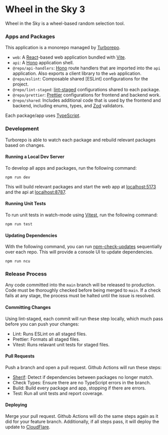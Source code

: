 # Wheel in the Sky 3

Wheel in the Sky is a wheel-based random selection tool.

### Apps and Packages

This application is a monorepo managed by [Turborepo](https://turbo.build/repo/docs).

- `web`: A [React](https://react.dev/)-based web application bundled with [Vite](https://vite.dev/).
- `api`: A [Hono](https://hono.dev/) application shell.
- `@repo/api-handlers`: [Hono](https://hono.dev/) route handlers that are imported into the `api` application. Also exports a client library to the `web` application.
- `@repo/eslint`: Composable shared [ESLint] configurations for the project.
- `@repo/lint-staged`: [lint-staged](https://github.com/lint-staged/lint-staged) configurations shared to each package.
- `@repo/prettier`: [Prettier](https://prettier.io/) configurations for frontend and backend work.
- `@repo/shared`: Includes additional code that is used by the frontend and backend, including enums, types, and [Zod](https://zod.dev/) validators.

Each package/app uses [TypeScript](https://www.typescriptlang.org/).

### Development

Turborepo is able to watch each package and rebuild relevant packages based on changes.

#### Running a Local Dev Server

To develop all apps and packages, run the following command:

```
npm run dev
```

This will build relevant packages and start the web app at [localhost:5173](http://localhost:5173/) and the api at [localhost:8787](http://localhost:8787/).

#### Running Unit Tests

To run unit tests in watch-mode using [Vitest](https://vitest.dev/), run the following command:

```
npm run test
```

#### Updating Dependencies

With the following command, you can run [npm-check-updates](https://github.com/raineorshine/npm-check-updates) sequentially over each repo. This will provide a console UI to update dependencies.

```
npm run ncu
```

### Release Process

Any code committed into the `main` branch will be released to production. Code must be thoroughly checked before being merged to `main`. If a check fails at any stage, the process must be halted until the issue is resolved.

#### Committing Changes

Using lint-staged, each commit will run these step locally, which much pass before you can push your changes:

- Lint: Runs ESLint on all staged files.
- Prettier: Formats all staged files.
- Vitest: Runs relavant unit tests for staged files.

#### Pull Requests

Push a branch and open a pull request. Github Actions will run these steps:

- [Sherif](https://github.com/QuiiBz/sherif): Detect if dependencies between packages no longer match.
- Check Types: Ensure there are no TypeScript errors in the branch.
- Build: Build every package and app, stopping if there are errors.
- Test: Run all unit tests and report coverage.

#### Deploying

Merge your pull request. Github Actions will do the same steps again as it did for your feature branch. Additionally, if all steps pass, it will deploy the update to [CloudFlare](https://www.cloudflare.com/).
